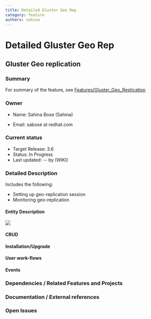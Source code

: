 ```yaml
---
title: Detailed Gluster Geo Rep
category: feature
authors: sahina
---
```


# Detailed Gluster Geo Rep

## Gluster Geo replication

### Summary

For summary of the feature, see [Features/Gluster_Geo_Replication](/develop/release-management/features/gluster/gluster-geo-replication.html)

### Owner

*   Name: Sahina Bose (Sahina)

<!-- -->

*   Email: sabose at redhat.com

### Current status

*   Target Release: 3.6
*   Status: In Progress
*   Last updated: -- by (WIKI)

### Detailed Description

Includes the following:

*   Setting up geo-replication session
*   Monitoring geo-replication

#### Entity Description

![](/images/wiki/Geo-rep-ClassDiagram.png)

#### CRUD

#### Installation/Upgrade

#### User work-flows

#### Events

### Dependencies / Related Features and Projects

### Documentation / External references


### Open Issues

